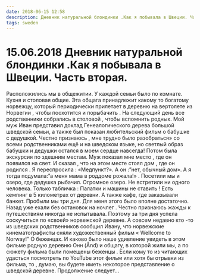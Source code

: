 ```yaml
---
date: 2018-06-15 12:58
description: Дневник натуральной блондинки .Как я побывала в Швеции. Часть вторая.
tags: sweden
---
```

# 15.06.2018 Дневник натуральной блондинки .Как я побывала в Швеции. Часть вторая.

Расположились мы в общежитии. У каждой семьи было по комнате. Кухня и столовая общие.  Эта общага принадлежит какому то богатому норвежцу, который периодически прилетает в деревню на вертолете из Норвегии , чтобы поохотится и порыбачить . На следующий день все родственники собрались в столовой , чтобы вспомнить родных. Мой муж Иван представил доклад Генеалогического дерева большой шведской семьи, а также был показан любительский фильм  о бабушке с дедушкой. Честно признаюсь , мне трудно было разобраться» со всеми родственниками ещё и на шведском языке, но светлый образ бабушки и дедушки остался в моем сердце навсегда!                      Потом была экскурсия по здешним местам. Муж показал мне место , где он появился на свет. И сказал , что на этом месте стоял дом , где он родился . Я переспросила : «Медпункт?». А он :”нет, обычный дом». А я тогда подумала:”а меня мама в роддоме рожала!» .  Посетили мы и озеро, где дедушка рыбачил. Огромное озеро. Не встретили ни одного человека. Только табличка : Палатки и машины не ставить !   Есть кемпинг в 5 километрах от деревни. А также кафе, где заказывали  банкет. Пробыли мы три дня. Для меня этого было вполне достаточно. Назад уже ехали без остановок на ночлег .  Честно признаюсь жажды к путешествиям никогда не испытывала. Поэтому за три дня успела соскучиться по «своей» норвежской деревне.   А совсем недавно кто -то из шведских родственников сообщил Ивану, что норвежские кинематографисты сняли художественный фильм « Wellcome to Norway!”  О беженцах. И каково было наше удивление увидеть в этом фильме родную деревню Онн (Ånd) и общагу, в которой жили мы, а по сюжету фильма были помещены беженцы . Если кому то из читающих удасться посмотреть по YouTube этот фильм или хотя бы отрывки из фильма, то , думаю, вы будете иметь некоторое представление о шведской деревне.               Продолжение следует...
